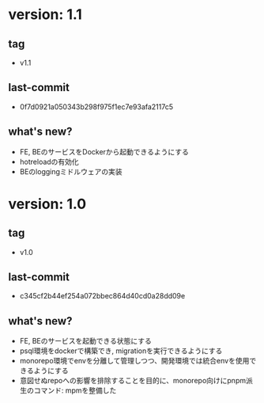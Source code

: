 # version: 1.1
## tag
 - v1.1
## last-commit
 - 0f7d0921a050343b298f975f1ec7e93afa2117c5
## what's new?
 - FE, BEのサービスをDockerから起動できるようにする
 - hotreloadの有効化
 - BEのloggingミドルウェアの実装

# version: 1.0
## tag
 - v1.0
## last-commit
 - c345cf2b44ef254a072bbec864d40cd0a28dd09e
## what's new?
 - FE, BEのサービスを起動できる状態にする
 - psql環境をdockerで構築でき, migrationを実行できるようにする
 - monorepo環境でenvを分離して管理しつつ、開発環境では統合envを使用できるようにする
 - 意図せぬrepoへの影響を排除することを目的に、monorepo向けにpnpm派生のコマンド: mpmを整備した
